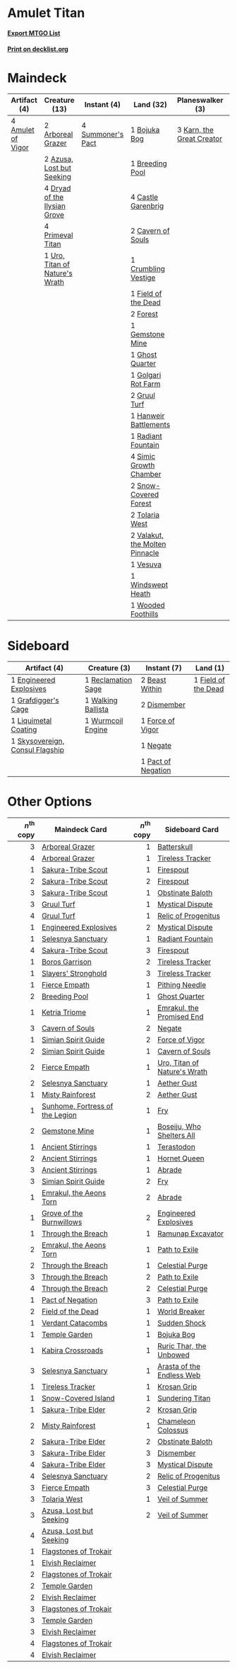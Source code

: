 # Amulet Titan

#### [Export MTGO List](../collection/Amulet%20Titan/Amulet%20Titan.txt)
#### [Print on decklist.org](http://decklist.org/?deckmain=4%09Amulet%20of%20Vigor%0A2%09Arboreal%20Grazer%0A2%09Azusa,%20Lost%20but%20Seeking%0A1%09Bojuka%20Bog%0A1%09Breeding%20Pool%0A4%09Castle%20Garenbrig%0A2%09Cavern%20of%20Souls%0A1%09Crumbling%20Vestige%0A4%09Dryad%20of%20the%20Ilysian%20Grove%0A4%09Explore%0A1%09Field%20of%20the%20Dead%0A2%09Forest%0A1%09Gemstone%20Mine%0A1%09Ghost%20Quarter%0A1%09Golgari%20Rot%20Farm%0A2%09Gruul%20Turf%0A1%09Hanweir%20Battlements%0A3%09Karn,%20the%20Great%20Creator%0A4%09Primeval%20Titan%0A1%09Radiant%20Fountain%0A4%09Simic%20Growth%20Chamber%0A2%09Snow-Covered%20Forest%0A4%09Summoner's%20Pact%0A2%09Tolaria%20West%0A1%09Uro,%20Titan%20of%20Nature's%20Wrath%0A2%09Valakut,%20the%20Molten%20Pinnacle%0A1%09Vesuva%0A1%09Windswept%20Heath%0A1%09Wooded%20Foothills&deckside=2%09Beast%20Within%0A2%09Dismember%0A1%09Engineered%20Explosives%0A1%09Field%20of%20the%20Dead%0A1%09Force%20of%20Vigor%0A1%09Grafdigger's%20Cage%0A1%09Liquimetal%20Coating%0A1%09Negate%0A1%09Pact%20of%20Negation%0A1%09Reclamation%20Sage%0A1%09Skysovereign,%20Consul%20Flagship%0A1%09Walking%20Ballista%0A1%09Wurmcoil%20Engine)
# Maindeck

|                                        Artifact (4)                                        |                                              Creature (13)                                              |                                        Instant (4)                                         |                                                Land (32)                                                |                                          Planeswalker (3)                                          |                                    Sorcery (4)                                     |
|--------------------------------------------------------------------------------------------|---------------------------------------------------------------------------------------------------------|--------------------------------------------------------------------------------------------|---------------------------------------------------------------------------------------------------------|----------------------------------------------------------------------------------------------------|------------------------------------------------------------------------------------|
|4 [Amulet of Vigor](http://gatherer.wizards.com/Pages/Card/Details.aspx?multiverseid=191577)|2 [Arboreal Grazer](http://gatherer.wizards.com/Pages/Card/Details.aspx?multiverseid=461076)             |4 [Summoner's Pact](http://gatherer.wizards.com/Pages/Card/Details.aspx?multiverseid=442178)|1 [Bojuka Bog](http://gatherer.wizards.com/Pages/Card/Details.aspx?multiverseid=376269)                  |3 [Karn, the Great Creator](http://gatherer.wizards.com/Pages/Card/Details.aspx?multiverseid=460928)|4 [Explore](http://gatherer.wizards.com/Pages/Card/Details.aspx?multiverseid=451098)|
|                                                                                            |2 [Azusa, Lost but Seeking](http://gatherer.wizards.com/Pages/Card/Details.aspx?multiverseid=442150)     |                                                                                            |1 [Breeding Pool](http://gatherer.wizards.com/Pages/Card/Details.aspx?multiverseid=97088)                |                                                                                                    |                                                                                    |
|                                                                                            |4 [Dryad of the Ilysian Grove](http://gatherer.wizards.com/Pages/Card/Details.aspx?multiverseid=476420)  |                                                                                            |4 [Castle Garenbrig](http://gatherer.wizards.com/Pages/Card/Details.aspx?multiverseid=473202)            |                                                                                                    |                                                                                    |
|                                                                                            |4 [Primeval Titan](http://gatherer.wizards.com/Pages/Card/Details.aspx?multiverseid=438749)              |                                                                                            |2 [Cavern of Souls](http://gatherer.wizards.com/Pages/Card/Details.aspx?multiverseid=278058)             |                                                                                                    |                                                                                    |
|                                                                                            |1 [Uro, Titan of Nature's Wrath](http://gatherer.wizards.com/Pages/Card/Details.aspx?multiverseid=476480)|                                                                                            |1 [Crumbling Vestige](http://gatherer.wizards.com/Pages/Card/Details.aspx?multiverseid=407680)           |                                                                                                    |                                                                                    |
|                                                                                            |                                                                                                         |                                                                                            |1 [Field of the Dead](http://gatherer.wizards.com/Pages/Card/Details.aspx?multiverseid=467001)           |                                                                                                    |                                                                                    |
|                                                                                            |                                                                                                         |                                                                                            |2 [Forest](http://gatherer.wizards.com/Pages/Card/Details.aspx?multiverseid=439860)                      |                                                                                                    |                                                                                    |
|                                                                                            |                                                                                                         |                                                                                            |1 [Gemstone Mine](http://gatherer.wizards.com/Pages/Card/Details.aspx?multiverseid=109761)               |                                                                                                    |                                                                                    |
|                                                                                            |                                                                                                         |                                                                                            |1 [Ghost Quarter](http://gatherer.wizards.com/Pages/Card/Details.aspx?multiverseid=389534)               |                                                                                                    |                                                                                    |
|                                                                                            |                                                                                                         |                                                                                            |1 [Golgari Rot Farm](http://gatherer.wizards.com/Pages/Card/Details.aspx?multiverseid=376353)            |                                                                                                    |                                                                                    |
|                                                                                            |                                                                                                         |                                                                                            |2 [Gruul Turf](http://gatherer.wizards.com/Pages/Card/Details.aspx?multiverseid=420917)                  |                                                                                                    |                                                                                    |
|                                                                                            |                                                                                                         |                                                                                            |1 [Hanweir Battlements](http://gatherer.wizards.com/Pages/Card/Details.aspx?multiverseid=414511)         |                                                                                                    |                                                                                    |
|                                                                                            |                                                                                                         |                                                                                            |1 [Radiant Fountain](http://gatherer.wizards.com/Pages/Card/Details.aspx?multiverseid=438810)            |                                                                                                    |                                                                                    |
|                                                                                            |                                                                                                         |                                                                                            |4 [Simic Growth Chamber](http://gatherer.wizards.com/Pages/Card/Details.aspx?multiverseid=405379)        |                                                                                                    |                                                                                    |
|                                                                                            |                                                                                                         |                                                                                            |2 [Snow-Covered Forest](http://gatherer.wizards.com/Pages/Card/Details.aspx?multiverseid=121192)         |                                                                                                    |                                                                                    |
|                                                                                            |                                                                                                         |                                                                                            |2 [Tolaria West](http://gatherer.wizards.com/Pages/Card/Details.aspx?multiverseid=136047)                |                                                                                                    |                                                                                    |
|                                                                                            |                                                                                                         |                                                                                            |2 [Valakut, the Molten Pinnacle](http://gatherer.wizards.com/Pages/Card/Details.aspx?multiverseid=190400)|                                                                                                    |                                                                                    |
|                                                                                            |                                                                                                         |                                                                                            |1 [Vesuva](http://gatherer.wizards.com/Pages/Card/Details.aspx?multiverseid=113543)                      |                                                                                                    |                                                                                    |
|                                                                                            |                                                                                                         |                                                                                            |1 [Windswept Heath](http://gatherer.wizards.com/Pages/Card/Details.aspx?multiverseid=405115)             |                                                                                                    |                                                                                    |
|                                                                                            |                                                                                                         |                                                                                            |1 [Wooded Foothills](http://gatherer.wizards.com/Pages/Card/Details.aspx?multiverseid=405116)            |                                                                                                    |                                                                                    |


# Sideboard

|                                               Artifact (4)                                               |                                        Creature (3)                                         |                                         Instant (7)                                         |                                           Land (1)                                           |
|----------------------------------------------------------------------------------------------------------|---------------------------------------------------------------------------------------------|---------------------------------------------------------------------------------------------|----------------------------------------------------------------------------------------------|
|1 [Engineered Explosives](http://gatherer.wizards.com/Pages/Card/Details.aspx?multiverseid=50139)         |1 [Reclamation Sage](http://gatherer.wizards.com/Pages/Card/Details.aspx?multiverseid=389651)|2 [Beast Within](http://gatherer.wizards.com/Pages/Card/Details.aspx?multiverseid=446158)    |1 [Field of the Dead](http://gatherer.wizards.com/Pages/Card/Details.aspx?multiverseid=467001)|
|1 [Grafdigger's Cage](http://gatherer.wizards.com/Pages/Card/Details.aspx?multiverseid=278452)            |1 [Walking Ballista](http://gatherer.wizards.com/Pages/Card/Details.aspx?multiverseid=423848)|2 [Dismember](http://gatherer.wizards.com/Pages/Card/Details.aspx?multiverseid=382182)       |                                                                                              |
|1 [Liquimetal Coating](http://gatherer.wizards.com/Pages/Card/Details.aspx?multiverseid=389578)           |1 [Wurmcoil Engine](http://gatherer.wizards.com/Pages/Card/Details.aspx?multiverseid=389756) |1 [Force of Vigor](http://gatherer.wizards.com/Pages/Card/Details.aspx?multiverseid=464113)  |                                                                                              |
|1 [Skysovereign, Consul Flagship](http://gatherer.wizards.com/Pages/Card/Details.aspx?multiverseid=417807)|                                                                                             |1 [Negate](http://gatherer.wizards.com/Pages/Card/Details.aspx?multiverseid=423707)          |                                                                                              |
|                                                                                                          |                                                                                             |1 [Pact of Negation](http://gatherer.wizards.com/Pages/Card/Details.aspx?multiverseid=442057)|                                                                                              |


# Other Options

|*n*<sup>th</sup> copy|                                              Maindeck Card                                               |*n*<sup>th</sup> copy|                                            Sideboard Card                                             |
|--------------------:|----------------------------------------------------------------------------------------------------------|--------------------:|-------------------------------------------------------------------------------------------------------|
|                    3|[Arboreal Grazer](http://gatherer.wizards.com/Pages/Card/Details.aspx?multiverseid=461076)                |                    1|[Batterskull](http://gatherer.wizards.com/Pages/Card/Details.aspx?multiverseid=233055)                 |
|                    4|[Arboreal Grazer](http://gatherer.wizards.com/Pages/Card/Details.aspx?multiverseid=461076)                |                    1|[Tireless Tracker](http://gatherer.wizards.com/Pages/Card/Details.aspx?multiverseid=409997)            |
|                    1|[Sakura-Tribe Scout](http://gatherer.wizards.com/Pages/Card/Details.aspx?multiverseid=74210)              |                    1|[Firespout](http://gatherer.wizards.com/Pages/Card/Details.aspx?multiverseid=247407)                   |
|                    2|[Sakura-Tribe Scout](http://gatherer.wizards.com/Pages/Card/Details.aspx?multiverseid=74210)              |                    2|[Firespout](http://gatherer.wizards.com/Pages/Card/Details.aspx?multiverseid=247407)                   |
|                    3|[Sakura-Tribe Scout](http://gatherer.wizards.com/Pages/Card/Details.aspx?multiverseid=74210)              |                    1|[Obstinate Baloth](http://gatherer.wizards.com/Pages/Card/Details.aspx?multiverseid=438745)            |
|                    3|[Gruul Turf](http://gatherer.wizards.com/Pages/Card/Details.aspx?multiverseid=420917)                     |                    1|[Mystical Dispute](http://gatherer.wizards.com/Pages/Card/Details.aspx?multiverseid=473020)            |
|                    4|[Gruul Turf](http://gatherer.wizards.com/Pages/Card/Details.aspx?multiverseid=420917)                     |                    1|[Relic of Progenitus](http://gatherer.wizards.com/Pages/Card/Details.aspx?multiverseid=174824)         |
|                    1|[Engineered Explosives](http://gatherer.wizards.com/Pages/Card/Details.aspx?multiverseid=50139)           |                    2|[Mystical Dispute](http://gatherer.wizards.com/Pages/Card/Details.aspx?multiverseid=473020)            |
|                    1|[Selesnya Sanctuary](http://gatherer.wizards.com/Pages/Card/Details.aspx?multiverseid=376492)             |                    1|[Radiant Fountain](http://gatherer.wizards.com/Pages/Card/Details.aspx?multiverseid=438810)            |
|                    4|[Sakura-Tribe Scout](http://gatherer.wizards.com/Pages/Card/Details.aspx?multiverseid=74210)              |                    3|[Firespout](http://gatherer.wizards.com/Pages/Card/Details.aspx?multiverseid=247407)                   |
|                    1|[Boros Garrison](http://gatherer.wizards.com/Pages/Card/Details.aspx?multiverseid=376271)                 |                    2|[Tireless Tracker](http://gatherer.wizards.com/Pages/Card/Details.aspx?multiverseid=409997)            |
|                    1|[Slayers' Stronghold](http://gatherer.wizards.com/Pages/Card/Details.aspx?multiverseid=240170)            |                    3|[Tireless Tracker](http://gatherer.wizards.com/Pages/Card/Details.aspx?multiverseid=409997)            |
|                    1|[Fierce Empath](http://gatherer.wizards.com/Pages/Card/Details.aspx?multiverseid=442160)                  |                    1|[Pithing Needle](http://gatherer.wizards.com/Pages/Card/Details.aspx?multiverseid=129526)              |
|                    2|[Breeding Pool](http://gatherer.wizards.com/Pages/Card/Details.aspx?multiverseid=97088)                   |                    1|[Ghost Quarter](http://gatherer.wizards.com/Pages/Card/Details.aspx?multiverseid=389534)               |
|                    1|[Ketria Triome](http://gatherer.wizards.com/Pages/Card/Details.aspx?multiverseid=479770)                  |                    1|[Emrakul, the Promised End](http://gatherer.wizards.com/Pages/Card/Details.aspx?multiverseid=414295)   |
|                    3|[Cavern of Souls](http://gatherer.wizards.com/Pages/Card/Details.aspx?multiverseid=278058)                |                    2|[Negate](http://gatherer.wizards.com/Pages/Card/Details.aspx?multiverseid=423707)                      |
|                    1|[Simian Spirit Guide](http://gatherer.wizards.com/Pages/Card/Details.aspx?multiverseid=442137)            |                    2|[Force of Vigor](http://gatherer.wizards.com/Pages/Card/Details.aspx?multiverseid=464113)              |
|                    2|[Simian Spirit Guide](http://gatherer.wizards.com/Pages/Card/Details.aspx?multiverseid=442137)            |                    1|[Cavern of Souls](http://gatherer.wizards.com/Pages/Card/Details.aspx?multiverseid=278058)             |
|                    2|[Fierce Empath](http://gatherer.wizards.com/Pages/Card/Details.aspx?multiverseid=442160)                  |                    1|[Uro, Titan of Nature's Wrath](http://gatherer.wizards.com/Pages/Card/Details.aspx?multiverseid=476480)|
|                    2|[Selesnya Sanctuary](http://gatherer.wizards.com/Pages/Card/Details.aspx?multiverseid=376492)             |                    1|[Aether Gust](http://gatherer.wizards.com/Pages/Card/Details.aspx?multiverseid=466796)                 |
|                    1|[Misty Rainforest](http://gatherer.wizards.com/Pages/Card/Details.aspx?multiverseid=405102)               |                    2|[Aether Gust](http://gatherer.wizards.com/Pages/Card/Details.aspx?multiverseid=466796)                 |
|                    1|[Sunhome, Fortress of the Legion](http://gatherer.wizards.com/Pages/Card/Details.aspx?multiverseid=455776)|                    1|[Fry](http://gatherer.wizards.com/Pages/Card/Details.aspx?multiverseid=466894)                         |
|                    2|[Gemstone Mine](http://gatherer.wizards.com/Pages/Card/Details.aspx?multiverseid=109761)                  |                    1|[Boseiju, Who Shelters All](http://gatherer.wizards.com/Pages/Card/Details.aspx?multiverseid=75305)    |
|                    1|[Ancient Stirrings](http://gatherer.wizards.com/Pages/Card/Details.aspx?multiverseid=442148)              |                    1|[Terastodon](http://gatherer.wizards.com/Pages/Card/Details.aspx?multiverseid=389715)                  |
|                    2|[Ancient Stirrings](http://gatherer.wizards.com/Pages/Card/Details.aspx?multiverseid=442148)              |                    1|[Hornet Queen](http://gatherer.wizards.com/Pages/Card/Details.aspx?multiverseid=238141)                |
|                    3|[Ancient Stirrings](http://gatherer.wizards.com/Pages/Card/Details.aspx?multiverseid=442148)              |                    1|[Abrade](http://gatherer.wizards.com/Pages/Card/Details.aspx?multiverseid=430772)                      |
|                    3|[Simian Spirit Guide](http://gatherer.wizards.com/Pages/Card/Details.aspx?multiverseid=442137)            |                    2|[Fry](http://gatherer.wizards.com/Pages/Card/Details.aspx?multiverseid=466894)                         |
|                    1|[Emrakul, the Aeons Torn](http://gatherer.wizards.com/Pages/Card/Details.aspx?multiverseid=397905)        |                    2|[Abrade](http://gatherer.wizards.com/Pages/Card/Details.aspx?multiverseid=430772)                      |
|                    1|[Grove of the Burnwillows](http://gatherer.wizards.com/Pages/Card/Details.aspx?multiverseid=130595)       |                    2|[Engineered Explosives](http://gatherer.wizards.com/Pages/Card/Details.aspx?multiverseid=50139)        |
|                    1|[Through the Breach](http://gatherer.wizards.com/Pages/Card/Details.aspx?multiverseid=80250)              |                    1|[Ramunap Excavator](http://gatherer.wizards.com/Pages/Card/Details.aspx?multiverseid=430818)           |
|                    2|[Emrakul, the Aeons Torn](http://gatherer.wizards.com/Pages/Card/Details.aspx?multiverseid=397905)        |                    1|[Path to Exile](http://gatherer.wizards.com/Pages/Card/Details.aspx?multiverseid=220511)               |
|                    2|[Through the Breach](http://gatherer.wizards.com/Pages/Card/Details.aspx?multiverseid=80250)              |                    1|[Celestial Purge](http://gatherer.wizards.com/Pages/Card/Details.aspx?multiverseid=183055)             |
|                    3|[Through the Breach](http://gatherer.wizards.com/Pages/Card/Details.aspx?multiverseid=80250)              |                    2|[Path to Exile](http://gatherer.wizards.com/Pages/Card/Details.aspx?multiverseid=220511)               |
|                    4|[Through the Breach](http://gatherer.wizards.com/Pages/Card/Details.aspx?multiverseid=80250)              |                    2|[Celestial Purge](http://gatherer.wizards.com/Pages/Card/Details.aspx?multiverseid=183055)             |
|                    1|[Pact of Negation](http://gatherer.wizards.com/Pages/Card/Details.aspx?multiverseid=442057)               |                    3|[Path to Exile](http://gatherer.wizards.com/Pages/Card/Details.aspx?multiverseid=220511)               |
|                    2|[Field of the Dead](http://gatherer.wizards.com/Pages/Card/Details.aspx?multiverseid=467001)              |                    1|[World Breaker](http://gatherer.wizards.com/Pages/Card/Details.aspx?multiverseid=407636)               |
|                    1|[Verdant Catacombs](http://gatherer.wizards.com/Pages/Card/Details.aspx?multiverseid=405113)              |                    1|[Sudden Shock](http://gatherer.wizards.com/Pages/Card/Details.aspx?multiverseid=370388)                |
|                    1|[Temple Garden](http://gatherer.wizards.com/Pages/Card/Details.aspx?multiverseid=405112)                  |                    1|[Bojuka Bog](http://gatherer.wizards.com/Pages/Card/Details.aspx?multiverseid=376269)                  |
|                    1|[Kabira Crossroads](http://gatherer.wizards.com/Pages/Card/Details.aspx?multiverseid=433191)              |                    1|[Ruric Thar, the Unbowed](http://gatherer.wizards.com/Pages/Card/Details.aspx?multiverseid=442205)     |
|                    3|[Selesnya Sanctuary](http://gatherer.wizards.com/Pages/Card/Details.aspx?multiverseid=376492)             |                    1|[Arasta of the Endless Web](http://gatherer.wizards.com/Pages/Card/Details.aspx?multiverseid=476416)   |
|                    1|[Tireless Tracker](http://gatherer.wizards.com/Pages/Card/Details.aspx?multiverseid=409997)               |                    1|[Krosan Grip](http://gatherer.wizards.com/Pages/Card/Details.aspx?multiverseid=376394)                 |
|                    1|[Snow-Covered Island](http://gatherer.wizards.com/Pages/Card/Details.aspx?multiverseid=121130)            |                    1|[Sundering Titan](http://gatherer.wizards.com/Pages/Card/Details.aspx?multiverseid=442222)             |
|                    1|[Sakura-Tribe Elder](http://gatherer.wizards.com/Pages/Card/Details.aspx?multiverseid=220582)             |                    2|[Krosan Grip](http://gatherer.wizards.com/Pages/Card/Details.aspx?multiverseid=376394)                 |
|                    2|[Misty Rainforest](http://gatherer.wizards.com/Pages/Card/Details.aspx?multiverseid=405102)               |                    1|[Chameleon Colossus](http://gatherer.wizards.com/Pages/Card/Details.aspx?multiverseid=220451)          |
|                    2|[Sakura-Tribe Elder](http://gatherer.wizards.com/Pages/Card/Details.aspx?multiverseid=220582)             |                    2|[Obstinate Baloth](http://gatherer.wizards.com/Pages/Card/Details.aspx?multiverseid=438745)            |
|                    3|[Sakura-Tribe Elder](http://gatherer.wizards.com/Pages/Card/Details.aspx?multiverseid=220582)             |                    3|[Dismember](http://gatherer.wizards.com/Pages/Card/Details.aspx?multiverseid=382182)                   |
|                    4|[Sakura-Tribe Elder](http://gatherer.wizards.com/Pages/Card/Details.aspx?multiverseid=220582)             |                    3|[Mystical Dispute](http://gatherer.wizards.com/Pages/Card/Details.aspx?multiverseid=473020)            |
|                    4|[Selesnya Sanctuary](http://gatherer.wizards.com/Pages/Card/Details.aspx?multiverseid=376492)             |                    2|[Relic of Progenitus](http://gatherer.wizards.com/Pages/Card/Details.aspx?multiverseid=174824)         |
|                    3|[Fierce Empath](http://gatherer.wizards.com/Pages/Card/Details.aspx?multiverseid=442160)                  |                    3|[Celestial Purge](http://gatherer.wizards.com/Pages/Card/Details.aspx?multiverseid=183055)             |
|                    3|[Tolaria West](http://gatherer.wizards.com/Pages/Card/Details.aspx?multiverseid=136047)                   |                    1|[Veil of Summer](http://gatherer.wizards.com/Pages/Card/Details.aspx?multiverseid=466952)              |
|                    3|[Azusa, Lost but Seeking](http://gatherer.wizards.com/Pages/Card/Details.aspx?multiverseid=442150)        |                    2|[Veil of Summer](http://gatherer.wizards.com/Pages/Card/Details.aspx?multiverseid=466952)              |
|                    4|[Azusa, Lost but Seeking](http://gatherer.wizards.com/Pages/Card/Details.aspx?multiverseid=442150)        |                     |                                                                                                       |
|                    1|[Flagstones of Trokair](http://gatherer.wizards.com/Pages/Card/Details.aspx?multiverseid=116733)          |                     |                                                                                                       |
|                    1|[Elvish Reclaimer](http://gatherer.wizards.com/Pages/Card/Details.aspx?multiverseid=466923)               |                     |                                                                                                       |
|                    2|[Flagstones of Trokair](http://gatherer.wizards.com/Pages/Card/Details.aspx?multiverseid=116733)          |                     |                                                                                                       |
|                    2|[Temple Garden](http://gatherer.wizards.com/Pages/Card/Details.aspx?multiverseid=405112)                  |                     |                                                                                                       |
|                    2|[Elvish Reclaimer](http://gatherer.wizards.com/Pages/Card/Details.aspx?multiverseid=466923)               |                     |                                                                                                       |
|                    3|[Flagstones of Trokair](http://gatherer.wizards.com/Pages/Card/Details.aspx?multiverseid=116733)          |                     |                                                                                                       |
|                    3|[Temple Garden](http://gatherer.wizards.com/Pages/Card/Details.aspx?multiverseid=405112)                  |                     |                                                                                                       |
|                    3|[Elvish Reclaimer](http://gatherer.wizards.com/Pages/Card/Details.aspx?multiverseid=466923)               |                     |                                                                                                       |
|                    4|[Flagstones of Trokair](http://gatherer.wizards.com/Pages/Card/Details.aspx?multiverseid=116733)          |                     |                                                                                                       |
|                    4|[Elvish Reclaimer](http://gatherer.wizards.com/Pages/Card/Details.aspx?multiverseid=466923)               |                     |                                                                                                       |

